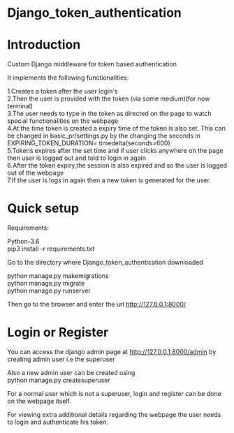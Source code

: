 # Django_token_authentication

# Introduction

Custom Django middleware for token based authentication



It implements the following functionalities:

    
 1.Creates a token after the user login's \
 2.Then the user is provided with the token (via some medium)(for now terminal) \
 3.The user needs to type in the token as directed on the page to watch special functionalities on the webpage \
 4.At the time token is created a expiry time of the token is also set. This can be changed in basic_pr/settings.py by the changing the seconds in \
   EXPIRING_TOKEN_DURATION= timedelta(seconds=600) \
 5.Tokens expires after the set time and if user clicks anywhere on the page then user is logged out and told to login in again \
 6.After the token expiry,the session is also expired and so the user is logged out of the webpage \
 7.If the user is logs in again then a new token is generated for the user.
    
# Quick setup
  
  Requirements:
  
  Python-3.6 \
  pip3 install -r requirements.txt
  
  Go to the directory where Django_token_authentication downloaded
  
  python manage.py makemigrations \
  python manage.py migrate \
  python manage.py runserver
  
  Then go to the browser and enter the url http://127.0.0.1:8000/
  
# Login or Register

  You can access the django admin page at http://127.0.0.1:8000/admin by creating admin user i.e the superuser
  
  Also a new admin user can be created using  
  python manage.py createsuperuser

  For a normal user which is not a superuser, login and register can be done on the webpage itself.
  
  For viewing extra additional details regarding the webpage the user needs to login and authenticate his token.
  
 
  